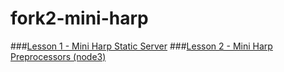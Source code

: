 fork2-mini-harp
================
###[Lesson 1 - Mini Harp Static Server](https://gist.github.com/hayeah/0087d2379f1749c1c6cf)
###[Lesson 2 - Mini Harp Preprocessors (node3)](https://gist.github.com/hayeah/23bfee355db5630750e9)
